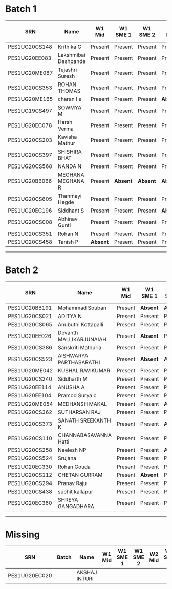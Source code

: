Batch 1
=======

| SRN           | Name                 | W1 Mid     | W1 SME 1   | W1 SME 2   | W2 Mid     | W2 SME 1 | W2 SME 2 | W3 Mid | W3 SME |
|---------------|----------------------|------------|------------|------------|------------|----------|----------|--------|--------|
| PES1UG20CS148 | Krithika G           | Present    | Present    | Present    | Present    |          |          |        |        |
| PES1UG20EE083 | Lakshmibai Deshpande | Present    | Present    | Present    | Present    |          |          |        |        |
| PES1UG20ME087 | Tejashri Suresh      | Present    | Present    | Present    | Present    |          |          |        |        |
| PES1UG20CS353 | ROHAN THOMAS         | Present    | Present    | Present    | Present    |          |          |        |        |
| PES1UG20ME165 | charan l s           | Present    | Present    | Present    | **Absent** |          |          |        |        |
| PES1UG19CS497 | SOWMYA M             | Present    | Present    | Present    | Present    |          |          |        |        |
| PES1UG20EC078 | Harsh Verma          | Present    | Present    | Present    | Present    |          |          |        |        |
| PES1UG20CS203 | Kavisha Mathur       | Present    | Present    | Present    | Present    |          |          |        |        |
| PES1UG20CS397 | SHISHIRA BHAT        | Present    | Present    | Present    | Present    |          |          |        |        |
| PES1UG20CS568 | NANDA N              | Present    | Present    | Present    | Present    |          |          |        |        |
| PES1UG20BB066 | MEGHANA MEGHANA R    | Present    | **Absent** | **Absent** | **Absent** |          |          |        |        |
| PES1UG20CS605 | Thanmayi Hegde       | Present    | Present    | Present    | Present    |          |          |        |        |
| PES1UG20EC196 | Siddhant S           | Present    | Present    | Present    | **Absent** |          |          |        |        |
| PES1UG20CS008 | Abhinav Gunti        | Present    | Present    | Present    | Present    |          |          |        |        |
| PES1UG20CS351 | Rohan N              | Present    | Present    | Present    | Present    |          |          |        |        |
| PES1UG20CS458 | Tanish P             | **Absent** | Present    | Present    | Present    |          |          |        |        |

---

Batch 2
=======

| SRN           | Name                    | W1 Mid  | W1 SME 1   | W1 SME 2   | W2 Mid | W2 SME 1 | W2 SME 2 | W3 Mid | W3 SME |
|---------------|-------------------------|---------|------------|------------|--------|----------|----------|--------|--------|
| PES1UG20BB191 | Mohammad Souban         | Present | **Absent** | **Absent** |        |          |          |        |        |
| PES1UG20CS021 | ADITYA N                | Present | Present    | Present    |        |          |          |        |        |
| PES1UG20CS065 | Anubuthi Kottapalli     | Present | Present    | Present    |        |          |          |        |        |
| PES1UG20EE026 | Devanth MALLIKARJUNAIAH | Present | **Absent** | Present    |        |          |          |        |        |
| PES1UG20CS386 | Sanskriti Mathuria      | Present | Present    | Present    |        |          |          |        |        |
| PES1UG20CS523 | AISHWARYA PARTHASARATHI | Present | **Absent** | **Absent** |        |          |          |        |        |
| PES1UG20ME042 | KUSHAL RAVIKUMAR        | Present | Present    | Present    |        |          |          |        |        |
| PES1UG20CS240 | Siddharth M             | Present | Present    | Present    |        |          |          |        |        |
| PES1UG20EE114 | ANUSHA A                | Present | Present    | Present    |        |          |          |        |        |
| PES1UG20EE104 | Pramod Surya c          | Present | Present    | Present    |        |          |          |        |        |
| PES1UG20ME054 | MEDHANSH MAKAL          | Present | Present    | **Absent** |        |          |          |        |        |
| PES1UG20CS362 | SUTHARSAN RAJ           | Present | Present    | Present    |        |          |          |        |        |
| PES1UG20CS373 | SANATH SREEKANTH K      | Present | Present    | **Absent** |        |          |          |        |        |
| PES1UG20CS110 | CHANNABASAVANNA Hatti   | Present | Present    | Present    |        |          |          |        |        |
| PES1UG20CS258 | Neelesh NP              | Present | Present    | **Absent** |        |          |          |        |        |
| PES1UG20CS524 | Srujana                 | Present | Present    | Present    |        |          |          |        |        |
| PES1UG20EC330 | Rohan Gouda             | Present | Present    | Present    |        |          |          |        |        |
| PES1UG20CS112 | CHETAN GURRAM           | Present | **Absent** | Present    |        |          |          |        |        |
| PES1UG20CS294 | Pranav Raju             | Present | Present    | Present    |        |          |          |        |        |
| PES1UG20CS438 | suchit kallapur         | Present | Present    | Present    |        |          |          |        |        |
| PES1UG20EC360 | SHREYA GANGADHARA       | Present | Present    | Present    |        |          |          |        |        |

---

Missing
=======

| SRN           | Batch | Name          | W1 Mid | W1 SME 1 | W1 SME 2 | W2 Mid | W2 SME 1 | W2 SME 2 | W3 Mid | W3 SME |
|---------------|-------|---------------|--------|----------|----------|--------|----------|----------|--------|--------|
| PES1UG20EC020 |       | AKSHAJ INTURI |        |          |          |        |          |          |        |        |

